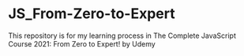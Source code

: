# JS_From-Zero-to-Expert
This repository is for my learning process in The Complete JavaScript Course 2021: From Zero to Expert! by Udemy

